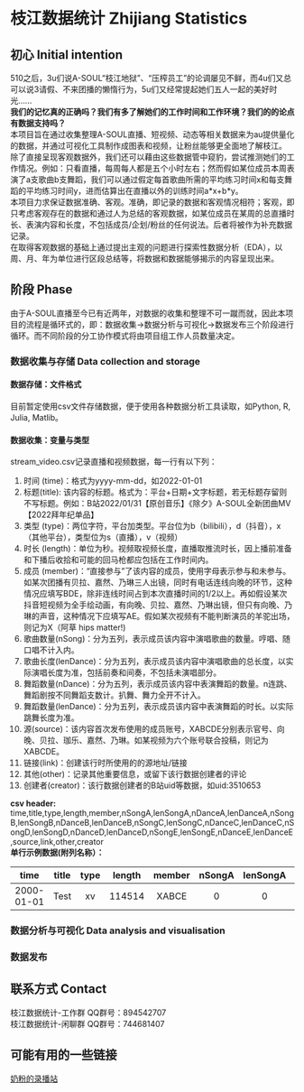 # 枝江数据统计 Zhijiang Statistics
## 初心 Initial intention
510之后，3u们说A-SOUL“枝江地狱”、“压榨员工”的论调屡见不鲜，而4u们又总可以说3请假、不来团播的懒惰行为，5u们又经常提起她们五人一起的美好时光……  
**我们的记忆真的正确吗？我们有多了解她们的工作时间和工作环境？我们的的论点有数据支持吗？**  
本项目旨在通过收集整理A-SOUL直播、短视频、动态等相关数据来为au提供量化的数据，并通过可视化工具制作成图表和视频，让粉丝能够更全面地了解枝江。  
除了直接呈现客观数据外，我们还可以藉由这些数据管中窥豹，尝试推测她们的工作情况。例如：只看直播，每周每人都是五个小时左右；然而假如某位成员本周表演了a支歌曲b支舞蹈，我们可以通过假定每首歌曲所需的平均练习时间x和每支舞蹈的平均练习时间y，进而估算出在直播以外的训练时间a\*x+b\*y。  
本项目力求保证数据准确、客观。准确，即记录的数据和客观情况相符；客观，即只考虑客观存在的数据和通过人为总结的客观数据，如某位成员在某周的总直播时长、表演内容和长度，不包括成员/企划/粉丝的任何说法。后者将被作为补充数据记录。  
在取得客观数据的基础上通过提出主观的问题进行探索性数据分析（EDA），以周、月、年为单位进行区段总结等，将数据和数据能够揭示的内容呈现出来。
## 阶段 Phase
由于A-SOUL直播至今已有近两年，对数据的收集和整理不可一蹴而就，因此本项目的流程是循环式的，即：数据收集→数据分析与可视化→数据发布三个阶段进行循环。而不同阶段的分工协作模式将由项目组工作人员数量决定。  
### 数据收集与存储 Data collection and storage
#### 数据存储：文件格式
目前暂定使用csv文件存储数据，便于使用各种数据分析工具读取，如Python, R, Julia, Matlib。
#### 数据收集：变量与类型
stream_video.csv记录直播和视频数据，每一行有以下列：  
1. 时间 (time)：格式为yyyy-mm-dd，如2022-01-01
2. 标题(title): 该内容的标题。格式为：平台+日期+文字标题，若无标题存留则不写标题。例如：B站2022/01/31【原创音乐】《除夕》A-SOUL全新团曲MV【2022拜年纪单品】
3. 类型 (type)：两位字符，平台加类型。平台位为b（bilibili），d（抖音），x（其他平台），类型位为s（直播），v（视频）
4. 时长 (length)：单位为秒。视频取视频长度，直播取推流时长，因上播前准备和下播后收拾和可能的回马枪都应包括在工作时间内。  
5. 成员 (member)：“直接参与”了该内容的成员，使用字母表示参与和未参与。如某次团播有贝拉、嘉然、乃琳三人出镜，同时有电话连线向晚的环节，这种情况应填写BDE，除非连线时间占到本次直播时间的1/2以上。再如假设某次抖音短视频为全手绘动画，有向晚、贝拉、嘉然、乃琳出镜，但只有向晚、乃琳的声音，这种情况下应填写AE。假如某次视频有不能判断演员的羊驼出场，则记为X（阿草 hips matter!)
6. 歌曲数量(nSong)：分为五列，表示成员该内容中演唱歌曲的数量。哼唱、随口唱不计入内。
7. 歌曲长度(lenDance)：分为五列，表示成员该内容中演唱歌曲的总长度，以实际演唱长度为准，包括前奏和间奏，不包括未演唱部分。
8. 舞蹈数量(nDance)：分为五列，表示成员该内容中表演舞蹈的数量。n连跳、舞蹈剧按不同舞蹈支数计。扒舞、舞力全开不计入。
9. 舞蹈数量(lenDance)：分为五列，表示成员该内容中表演舞蹈的时长。以实际跳舞长度为准。
10. 源(source)：该内容首次发布使用的成员账号，XABCDE分别表示官号、向晚、贝拉、珈乐、嘉然、乃琳。如某视频为六个账号联合投稿，则记为XABCDE。
11. 链接(link)：创建该行时所使用的的源地址/链接
12. 其他(other)：记录其他重要信息，或留下该行数据创建者的评论 
13. 创建者(creator)：该行数据创建者的B站uid等数据，如uid:3510653  

**csv header:**  
time,title,type,length,member,nSongA,lenSongA,nDanceA,lenDanceA,nSongB,lenSongB,nDanceB,lenDanceB,nSongC,lenSongC,nDanceC,lenDanceC,nSongD,lenSongD,nDanceD,lenDanceD,nSongE,lenSongE,nDanceE,lenDanceE,source,link,other,creator  
**单行示例数据(附列名称）：**  

|time|title|type|length|member|nSongA|lenSongA|nDanceA|lenDanceA|nSongB|lenSongB|nDanceB|lenDanceB|nSongC|lenSongC|nDanceC|lenDanceC|nSongD|lenSongD|nDanceD|lenDanceD|nSongE|lenSongE|nDanceE|lenDanceE|source|link|other|creator|  
|:---:|:---:|:---:|:---:|:---:|:---:|:---:|:---:|:---:|:---:|:---:|:---:|:---:|:---:|:---:|:---:|:---:|:---:|:---:|:---:|:---:|:---:|:---:|:---:|:---:|:---:|:---:|:---:|:---:|  
|2000-01-01|Test|xv|114514|XABCE|0|0|0|0|0|0|0|0|0|0|0|0|0|0|0|0|0|0|0|0|XABCE|www.bilibili.com/||uid:3510653|  
### 数据分析与可视化 Data analysis and visualisation
### 数据发布
## 联系方式 Contact
枝江数据统计-工作群 QQ群号：894542707  
枝江数据统计-闲聊群 QQ群号：744681407  
## 可能有用的一些链接
[奶粉的录播站](https://rec.koifish.fans/)  


